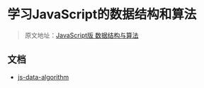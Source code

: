 # 学习JavaScript的数据结构和算法
> 原文地址：[JavaScript版 数据结构与算法](https://coding.imooc.com/learn/list/315.html)

## 文档
* [js-data-algorithm](https://istaotao.com/js-data-algorithm/docs)
